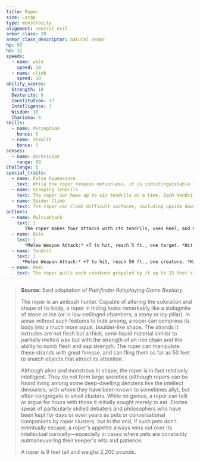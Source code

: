 ```yaml
---
title: Roper
size: Large
type: monstrosity
alignment: neutral evil
armor_class: 20
armor_class_descriptor: natural armor
hp: 93
hd: 11
speeds:
  - name: walk
    speed: 10
  - name: climb
    speed: 10
ability_scores:
  Strength: 18
  Dexterity: 8
  Constitution: 17
  Intelligence: 7
  Wisdom: 16
  Charisma: 6
skills:
  - name: Perception
    bonus: 6
  - name: Stealth
    bonus: 5
senses:
  - name: darkvision
    range: 60
challenge: 5
special_traits:
  - name: False Appearance
    text: While the roper remains motionless, it is indistinguishable from a normal cave formation, such as a stalagmite.
  - name: Grasping Tendrils
    text: The roper can have up to six tendrils at a time. Each tendril can be attacked (AC 20; 10 hit points; immunity to poison and psychic damage). Destroying a tendril deals no damage to the roper, which can extrude a replacement tendril on its next turn. A tendril can also be broken if a creature takes an action and succeeds on a DC 15 Strength check against it.
  - name: Spider Climb
    text: The roper can climb difficult surfaces, including upside down on ceilings, without needing to make an ability check.
actions:
  - name: Multiattack
    text: |
       The roper makes four attacks with its tendrils, uses Reel, and makes one attack with its bite.
  - name: Bite
    text: |
       *Melee Weapon Attack:* +7 to hit, reach 5 ft., one target. *Hit:* 22 (4d8 + 4) piercing damage.
  - name: Tendril
    text: |
      *Melee Weapon Attack:* +7 to hit, reach 50 ft., one creature. *Hit:* The target is grappled (escape DC 15). Until the grapple ends, the target is restrained and has disadvantage on Strength checks and Strength saving throws, and the roper can't use the same tendril on another target.
  - name: Reel
    text: The roper pulls each creature grappled by it up to 25 feet straight toward it.
---
```


> **Source:** 5srd adaptation of *Pathfinder Roleplaying Game Bestiary*.
>
> The roper is an ambush hunter. Capable of altering the coloration and shape of its body, a roper in hiding looks remarkably like a stalagmite of stone or ice (or in low-ceilinged chambers, a stony or icy pillar). In areas without such features to hide among, a roper can compress its body into a much more squat, boulder-like shape. The strands it extrudes are not flesh but a thick, semi-liquid material similar to partially melted wax but with the strength of an iron chain and the ability to numb flesh and sap strength. The roper can manipulate these strands with great finesse, and can fling them as far as 50 feet to snatch objects that attract its attention.
>
> Although alien and monstrous in shape, the roper is in fact relatively intelligent. They do not form large societies (although ropers can be found living among some deep-dwelling denizens like the intellect devourers, with whom they have been known to sometimes ally), but often congregate in small clusters. While no genius, a roper can talk or argue for hours with those it initially sought merely to eat. Stories speak of particularly skilled debaters and philosophers who have been kept for days or even years as pets or conversational companions by roper clusters, but in the end, if such pets don't eventually escape, a roper's appetite always wins out over its intellectual curiosity—especially in cases where pets are constantly outmaneuvering their keeper's wits and patience.
>
> A roper is 9 feet tall and weighs 2,200 pounds.
